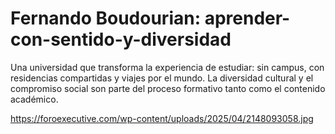 # Fernando Boudourian: aprender-con-sentido-y-diversidad
Una universidad que transforma la experiencia de estudiar: sin campus, con residencias compartidas y viajes por el mundo. La diversidad cultural y el compromiso social son parte del proceso formativo tanto como el contenido académico.

https://foroexecutive.com/wp-content/uploads/2025/04/2148093058.jpg
